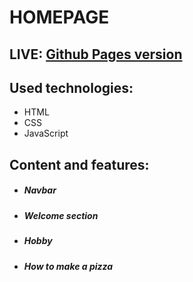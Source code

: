 
# HOMEPAGE

## LIVE:   [Github Pages version](https://oskarwoj.github.io/homePage/)

  
## Used technologies:

 - HTML
 - CSS
 - JavaScript


## Content and features:

-  ##### Navbar

-  ##### Welcome section

-  ##### Hobby 

-  ##### How to make a pizza 